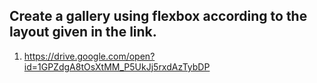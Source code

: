## Create a gallery using flexbox according to the layout given in the link.

1. https://drive.google.com/open?id=1GPZdgA8tOsXtMM_P5UkJj5rxdAzTybDP
